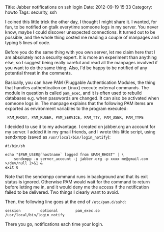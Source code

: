 Title: Jabber notifications on ssh login
Date: 2012-09-19 15:33
Category: howto
Tags: security, ssh

I coined this little trick the other day, I thought I might share it. I
wanted, for fun, to be notified on gtalk everytime someone logs in my
server. You never know, maybe I could discover unexpected connections. It
turned out to be possible, and the whole thing costed me reading a couple
of manpages and typing 5 lines of code.

Before you do the same thing with you own server, let me claim here that I
am absolutely not a security expert. It is more an experiment than
anything else, so I suggest being really careful and read all the manpages
involved if you want to do the same thing. Also, I'd be happy to be
notified of any potential threat in the comments.

Basically, you can have PAM (Pluggable Authentication Modules, the thing
that handles authentication on Linux) execute external commands. The
module in question is called `pam_exec`, and it is often used to rebuild
databases e.g. when passwords are changed. It can also be activated when
someone logs in. The manpage explains that the following PAM items are
exported as environment variables to the program executed:

     PAM_RHOST, PAM_RUSER, PAM_SERVICE, PAM_TTY, PAM_USER, PAM_TYPE

I decided to use it to my advantage. I created on jabber.org an account
for my server. I added it in my gmail friends, and I wrote this little
script, using sendxmpp (saved as `/usr/local/bin/login_notify`):

    #!/bin/sh

    echo "$PAM_USER@`hostname` logged from $PAM_RHOST" | \
        sendxmpp -u server_account -j jabber.org -p xxxx me@gmail.com >/dev/null 2>&1 &
    exit 0

Note that the sendxmpp command runs in background and that its exit status
is ignored. Otherwise PAM would wait for the command to return before
letting me in, and it would deny me the access if the notification failed
to be delivered. Two things I clearly want to avoid.

Then, the following line goes at the end of `/etc/pam.d/sshd`:

    session         optional        pam_exec.so             /usr/local/bin/login_notify

There you go, notifications each time your login.
